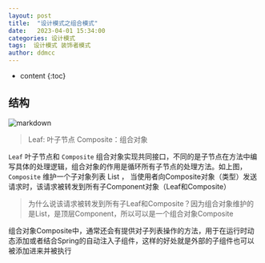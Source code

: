 ```yaml
---
layout: post
title:  "设计模式之组合模式"
date:   2023-04-01 15:34:00
categories: 设计模式
tags:  设计模式 装饰者模式
author: ddmcc
---
```


* content
{:toc}




## 结构

![markdown](https://ddmcc-1255635056.file.myqcloud.com/0cc84eba-62ec-4fcd-aa5e-1adfb90399a4.png)

>Leaf: 叶子节点
>Composite：组合对象

`Leaf` 叶子节点和 `Composite` 组合对象实现共同接口，不同的是子节点在方法中编写具体的处理逻辑，组合对象的作用是循环所有子节点的处理方法。如上图，`Composite` 维护一个子对象列表 List<Component> ，
当使用者向Composite对象（类型）发送请求时，该请求被转发到所有子Component对象（Leaf和Composite）

>为什么说该请求被转发到所有子Leaf和Composite？因为组合对象维护的是List<Component>，是顶层Component，所以可以是一个组合对象Composite


组合对象Composite中，通常还会有提供对子列表操作的方法，用于在运行时动态添加或者结合Spring的自动注入子组件，这样的好处就是外部的子组件也可以被添加进来并被执行


